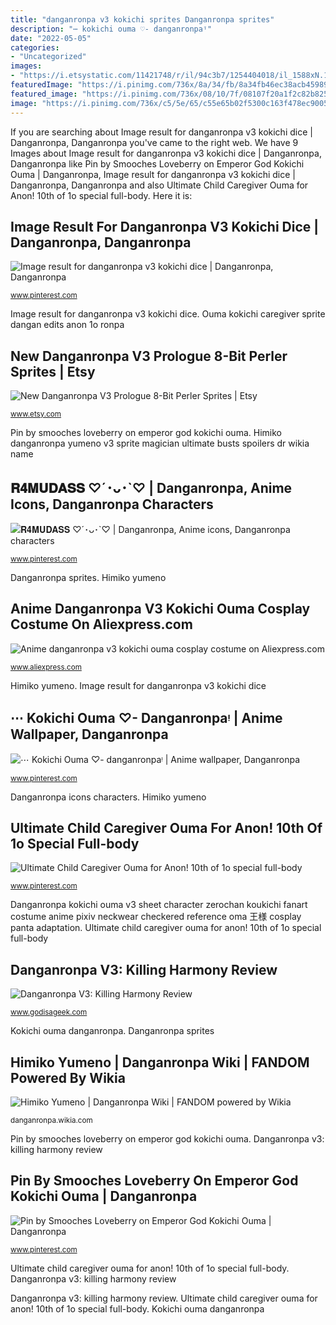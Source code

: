 ```yaml
---
title: "danganronpa v3 kokichi sprites Danganronpa sprites"
description: "⋯ kokichi ouma ♡- danganronpaᵎ"
date: "2022-05-05"
categories:
- "Uncategorized"
images:
- "https://i.etsystatic.com/11421748/r/il/94c3b7/1254404018/il_1588xN.1254404018_rnsv.jpg"
featuredImage: "https://i.pinimg.com/736x/8a/34/fb/8a34fb46ec38acb459891c98bf61daa9.jpg"
featured_image: "https://i.pinimg.com/736x/08/10/7f/08107f20a1f2c82b825369326453abf1.jpg"
image: "https://i.pinimg.com/736x/c5/5e/65/c55e65b02f5300c163f478ec900535e9.jpg"
---
```


If you are searching about Image result for danganronpa v3 kokichi dice | Danganronpa, Danganronpa you've came to the right web. We have 9 Images about Image result for danganronpa v3 kokichi dice | Danganronpa, Danganronpa like Pin by Smooches Loveberry on Emperor God Kokichi Ouma | Danganronpa, Image result for danganronpa v3 kokichi dice | Danganronpa, Danganronpa and also Ultimate Child Caregiver Ouma for Anon! 10th of 1o special full-body. Here it is:

## Image Result For Danganronpa V3 Kokichi Dice | Danganronpa, Danganronpa

![Image result for danganronpa v3 kokichi dice | Danganronpa, Danganronpa](https://i.pinimg.com/736x/08/10/7f/08107f20a1f2c82b825369326453abf1.jpg "Anime danganronpa v3 kokichi ouma cosplay costume on aliexpress.com")

<small>www.pinterest.com</small>

Image result for danganronpa v3 kokichi dice. Ouma kokichi caregiver sprite dangan edits anon 1o ronpa

## New Danganronpa V3 Prologue 8-Bit Perler Sprites | Etsy

![New Danganronpa V3 Prologue 8-Bit Perler Sprites | Etsy](https://i.etsystatic.com/11421748/r/il/94c3b7/1254404018/il_1588xN.1254404018_rnsv.jpg "Ouma kokichi caregiver sprite dangan edits anon 1o ronpa")

<small>www.etsy.com</small>

Pin by smooches loveberry on emperor god kokichi ouma. Himiko danganronpa yumeno v3 sprite magician ultimate busts spoilers dr wikia name

## 𝐑𝟒𝐌𝐔𝐃𝐀𝐒𝐒 ♡´･ᴗ･`♡ | Danganronpa, Anime Icons, Danganronpa Characters

![𝐑𝟒𝐌𝐔𝐃𝐀𝐒𝐒 ♡´･ᴗ･`♡ | Danganronpa, Anime icons, Danganronpa characters](https://i.pinimg.com/736x/8a/34/fb/8a34fb46ec38acb459891c98bf61daa9.jpg "Danganronpa kokichi ouma v3 sheet character zerochan koukichi fanart costume anime pixiv neckwear checkered reference oma 王様 cosplay panta adaptation")

<small>www.pinterest.com</small>

Danganronpa sprites. Himiko yumeno

## Anime Danganronpa V3 Kokichi Ouma Cosplay Costume On Aliexpress.com

![Anime danganronpa v3 kokichi ouma cosplay costume on Aliexpress.com](https://ae01.alicdn.com/kf/HTB1VdPIciMnBKNjSZFzq6A_qVXaq/Anime-danganronpa-v3-kokichi-ouma-cosplay-costume.jpg "Ouma kokichi caregiver sprite dangan edits anon 1o ronpa")

<small>www.aliexpress.com</small>

Himiko yumeno. Image result for danganronpa v3 kokichi dice

## ⋯ Kokichi Ouma ♡- Danganronpaᵎ | Anime Wallpaper, Danganronpa

![⋯ Kokichi Ouma ♡- danganronpaᵎ | Anime wallpaper, Danganronpa](https://i.pinimg.com/736x/c5/5e/65/c55e65b02f5300c163f478ec900535e9.jpg "Himiko yumeno")

<small>www.pinterest.com</small>

Danganronpa icons characters. Himiko yumeno

## Ultimate Child Caregiver Ouma For Anon! 10th Of 1o Special Full-body

![Ultimate Child Caregiver Ouma for Anon! 10th of 1o special full-body](https://i.pinimg.com/originals/75/1b/99/751b9944d4559845da278c33ba09bd3f.png "New danganronpa v3 prologue 8-bit perler sprites")

<small>www.pinterest.com</small>

Danganronpa kokichi ouma v3 sheet character zerochan koukichi fanart costume anime pixiv neckwear checkered reference oma 王様 cosplay panta adaptation. Ultimate child caregiver ouma for anon! 10th of 1o special full-body

## Danganronpa V3: Killing Harmony Review

![Danganronpa V3: Killing Harmony Review](http://www.godisageek.com/wp-content/uploads/Danganronpa-V3-Killing-Harmony-review.jpg "Danganronpa v3: killing harmony review")

<small>www.godisageek.com</small>

Kokichi ouma danganronpa. Danganronpa sprites

## Himiko Yumeno | Danganronpa Wiki | FANDOM Powered By Wikia

![Himiko Yumeno | Danganronpa Wiki | FANDOM powered by Wikia](https://vignette.wikia.nocookie.net/danganronpa/images/b/be/Danganronpa_V3_Bonus_Mode_Himiko_Yumeno_Sprite_(1).png/revision/latest/scale-to-width-down/303?cb=20171012050842 "Himiko danganronpa yumeno v3 sprite magician ultimate busts spoilers dr wikia name")

<small>danganronpa.wikia.com</small>

Pin by smooches loveberry on emperor god kokichi ouma. Danganronpa v3: killing harmony review

## Pin By Smooches Loveberry On Emperor God Kokichi Ouma | Danganronpa

![Pin by Smooches Loveberry on Emperor God Kokichi Ouma | Danganronpa](https://i.pinimg.com/736x/a0/5b/2d/a05b2d9626c1b3830746e70f43feffca.jpg "Danganronpa icons characters")

<small>www.pinterest.com</small>

Ultimate child caregiver ouma for anon! 10th of 1o special full-body. Danganronpa v3: killing harmony review

Danganronpa v3: killing harmony review. Ultimate child caregiver ouma for anon! 10th of 1o special full-body. Kokichi ouma danganronpa
